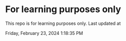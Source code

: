 # For learning purposes only
This repo is for learning purposes only.
Last updated at

Friday, February 23, 2024 1:18:35 PM

